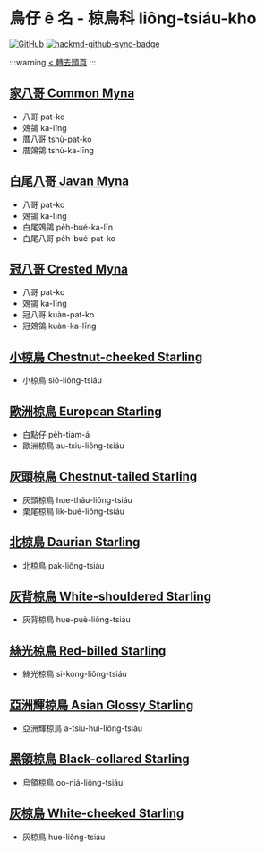# 鳥仔 ê 名 - 椋鳥科 liông-tsiáu-kho

[![GitHub](https://img.shields.io/badge/GitHub-black?logo=github)](https://github.com/siansiansu/tsiau-a-e-mia)
[![hackmd-github-sync-badge](https://hackmd.io/WN10RSs3RJW2PmuOC-eWAQ/badge)](https://hackmd.io/WN10RSs3RJW2PmuOC-eWAQ)

:::warning
[< 轉去頭頁](https://hackmd.io/@siansiansu/Hy4VzNvha)
:::

## [家八哥 Common Myna](https://ebird.org/species/commyn)

- 八哥 pat-ko
- 鵁鴒 ka-līng
- 厝八哥 tshù-pat-ko
- 厝鵁鴒 tshù-ka-līng

## [白尾八哥 Javan Myna](https://ebird.org/species/whvmyn)

- 八哥 pat-ko
- 鵁鴒 ka-līng
- 白尾鵁鴒 pe̍h-bué-ka-līn
- 白尾八哥 pe̍h-bué-pat-ko

## [冠八哥 Crested Myna](https://ebird.org/species/cremyn)

- 八哥 pat-ko
- 鵁鴒 ka-līng
- 冠八哥 kuàn-pat-ko
- 冠鵁鴒 kuàn-ka-līng

## [小椋鳥 Chestnut-cheeked Starling](https://ebird.org/species/chcsta1)

- 小椋鳥 sió-liông-tsiáu

## [歐洲椋鳥 European Starling](https://ebird.org/species/eursta)

- 白點仔 pe̍h-tiám-á
- 歐洲椋鳥 au-tsiu-liông-tsiáu

## [灰頭椋鳥 Chestnut-tailed Starling](https://ebird.org/species/chtsta2)

- 灰頭椋鳥 hue-thâu-liông-tsiáu
- 栗尾椋鳥 lik-bué-liông-tsiáu

## [北椋鳥 Daurian Starling](https://ebird.org/species/dausta1)

- 北椋鳥 pak-liông-tsiáu

## [灰背椋鳥 White-shouldered Starling](https://ebird.org/species/whssta2)

- 灰背椋鳥 hue-puè-liông-tsiáu

## [絲光椋鳥 Red-billed Starling](https://ebird.org/species/rebsta1)

- 絲光椋鳥 si-kong-liông-tsiáu

## [亞洲輝椋鳥 Asian Glossy Starling](https://ebird.org/species/asgsta1)

- 亞洲輝椋鳥 a-tsiu-hui-liông-tsiáu

## [黑領椋鳥 Black-collared Starling](https://ebird.org/species/bkcsta1)

- 烏領椋鳥 oo-niá-liông-tsiáu

## [灰椋鳥 White-cheeked Starling](https://ebird.org/species/whcsta1)

- 灰椋鳥 hue-liông-tsiáu
